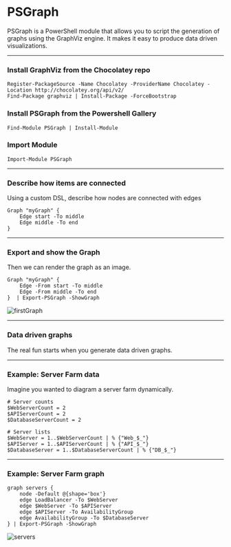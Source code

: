 # PSGraph

PSGraph is a PowerShell module that allows you to script the generation of graphs using the GraphViz engine. It makes it easy to produce data driven visualizations.

---
### Install GraphViz from the Chocolatey repo

    Register-PackageSource -Name Chocolatey -ProviderName Chocolatey -Location http://chocolatey.org/api/v2/
    Find-Package graphviz | Install-Package -ForceBootstrap

### Install PSGraph from the Powershell Gallery

    Find-Module PSGraph | Install-Module

### Import Module

    Import-Module PSGraph

---

### Describe how items are connected

Using a custom DSL, describe how nodes are connected with edges

    Graph "myGraph" {
        Edge start -To middle
        Edge middle -To end
    }

---

### Export and show the Graph

Then we can render the graph as an image.

    Graph "myGraph" {
        Edge -From start -To middle
        Edge -From middle -To end
    }  | Export-PSGraph -ShowGraph


![firstGraph](http://psgraph.readthedocs.io/en/latest/images/firstGraph.png)

---

### Data driven graphs

The real fun starts when you generate data driven graphs.

---

### Example: Server Farm data

Imagine you wanted to diagram a server farm dynamically.

    # Server counts
    $WebServerCount = 2
    $APIServerCount = 2
    $DatabaseServerCount = 2

    # Server lists
    $WebServer = 1..$WebServerCount | % {"Web_$_"}
    $APIServer = 1..$APIServerCount | % {"API_$_"}
    $DatabaseServer = 1..$DatabaseServerCount | % {"DB_$_"}

---

### Example: Server Farm graph

    graph servers {
        node -Default @{shape='box'}
        edge LoadBalancer -To $WebServer
        edge $WebServer -To $APIServer
        edge $APIServer -To AvailabilityGroup
        edge AvailabilityGroup -To $DatabaseServer
    } | Export-PSGraph -ShowGraph 

![servers](https://kevinmarquette.github.io/img/servers.png)